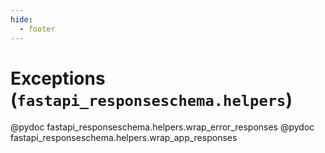 ```yaml
---
hide:
  - footer
---
```

# Exceptions (`fastapi_responseschema.helpers`)

@pydoc fastapi_responseschema.helpers.wrap_error_responses
@pydoc fastapi_responseschema.helpers.wrap_app_responses